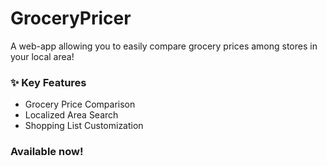 # GroceryPricer

A web-app allowing you to easily compare grocery prices among stores in your local area!

### ✨ Key Features
- Grocery Price Comparison
- Localized Area Search
- Shopping List Customization

### Available now!
